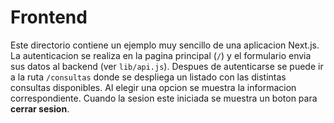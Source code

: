 # Frontend

Este directorio contiene un ejemplo muy sencillo de una aplicacion Next.js. La autenticacion se realiza en la pagina principal (`/`) y el formulario envia sus datos al backend (ver `lib/api.js`). Despues de autenticarse se puede ir a la ruta `/consultas` donde se despliega un listado con las distintas consultas disponibles. Al elegir una opcion se muestra la informacion correspondiente. Cuando la sesion este iniciada se muestra un boton para **cerrar sesion**.

